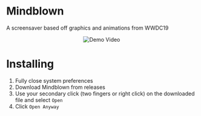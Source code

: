
# Mindblown
A screensaver based off graphics and animations from WWDC19

<p align="center">
    <img src="https://github.com/wfltaylor/Mindblown/raw/master/demovideo.gif?raw=true" alt="Demo Video"/>
</p>

# Installing

1. Fully close system preferences
2. Download Mindblown from releases
3. Use your secondary click (two fingers or right click) on the downloaded file and select `Open`
4. Click `Open Anyway`


